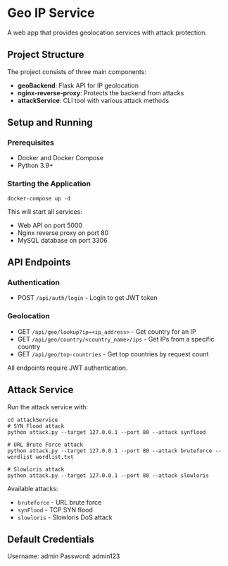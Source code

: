 # Geo IP Service

A web app that provides geolocation services with attack protection.

## Project Structure

The project consists of three main components:
- **geoBackend**: Flask API for IP geolocation
- **nginx-reverse-proxy**: Protects the backend from attacks
- **attackService**: CLI tool with various attack methods

## Setup and Running

### Prerequisites
- Docker and Docker Compose
- Python 3.9+

### Starting the Application
```
docker-compose up -d
```

This will start all services:
- Web API on port 5000
- Nginx reverse proxy on port 80
- MySQL database on port 3306

## API Endpoints

### Authentication
- POST `/api/auth/login` - Login to get JWT token

### Geolocation
- GET `/api/geo/lookup?ip=<ip_address>` - Get country for an IP
- GET `/api/geo/country/<country_name>/ips` - Get IPs from a specific country
- GET `/api/geo/top-countries` - Get top countries by request count

All endpoints require JWT authentication.

## Attack Service

Run the attack service with:
```
cd attackService
# SYN Flood attack
python attack.py --target 127.0.0.1 --port 80 --attack synflood

# URL Brute Force attack
python attack.py --target 127.0.0.1 --port 80 --attack bruteforce --wordlist wordlist.txt

# Slowloris attack
python attack.py --target 127.0.0.1 --port 80 --attack slowloris
```


Available attacks:
- `bruteforce` - URL brute force
- `synFlood` - TCP SYN flood
- `slowloris` - Slowloris DoS attack

## Default Credentials

Username: admin
Password: admin123
